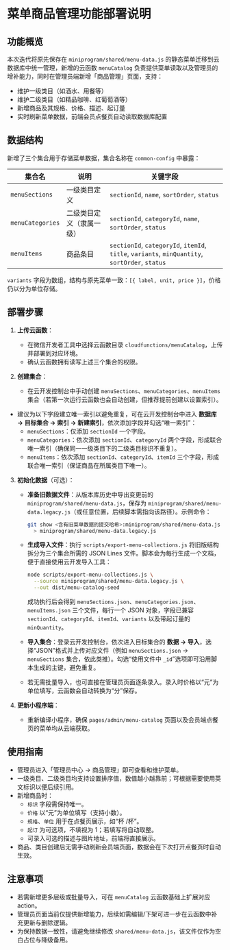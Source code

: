 # 菜单商品管理功能部署说明

## 功能概览

本次迭代将原先保存在 `miniprogram/shared/menu-data.js` 的静态菜单迁移到云数据库中统一管理，新增的云函数 `menuCatalog` 负责提供菜单读取以及管理员的增补能力，同时在管理员端新增「商品管理」页面，支持：

- 维护一级类目（如酒水、用餐等）
- 维护二级类目（如精品咖啡、红葡萄酒等）
- 新增商品及其规格、价格、描述、起订量
- 实时刷新菜单数据，前端会员点餐页自动读取数据库配置

## 数据结构

新增了三个集合用于存储菜单数据，集合名称在 `common-config` 中暴露：

| 集合名            | 说明                     | 关键字段 |
| ----------------- | ------------------------ | -------- |
| `menuSections`    | 一级类目定义             | `sectionId`, `name`, `sortOrder`, `status` |
| `menuCategories`  | 二级类目定义（隶属一级） | `sectionId`, `categoryId`, `name`, `sortOrder`, `status` |
| `menuItems`       | 商品条目                 | `sectionId`, `categoryId`, `itemId`, `title`, `variants`, `minQuantity`, `sortOrder`, `status` |

`variants` 字段为数组，结构与原先菜单一致：`[{ label, unit, price }]`，价格仍以分为单位存储。

## 部署步骤

1. **上传云函数**：
   - 在微信开发者工具中选择云函数目录 `cloudfunctions/menuCatalog`，上传并部署到对应环境。
   - 确认云函数拥有读写上述三个集合的权限。

2. **创建集合**：
   - 在云开发控制台中手动创建 `menuSections`、`menuCategories`、`menuItems` 集合（若第一次运行云函数也会自动创建，但推荐提前创建以设置索引）。
  - 建议为以下字段建立唯一索引以避免重复，可在云开发控制台中进入 **数据库 → 目标集合 → 索引 → 新建索引**，依次添加字段并勾选“唯一索引”：
    - `menuSections`：仅添加 `sectionId` 一个字段。
    - `menuCategories`：依次添加 `sectionId`、`categoryId` 两个字段，形成联合唯一索引（确保同一一级类目下的二级类目标识不重复）。
    - `menuItems`：依次添加 `sectionId`、`categoryId`、`itemId` 三个字段，形成联合唯一索引（保证商品在所属类目下唯一）。

3. **初始化数据**（可选）：
   - **准备旧数据文件**：从版本库历史中导出变更前的 `miniprogram/shared/menu-data.js`，保存为 `miniprogram/shared/menu-data.legacy.js`（或任意位置，后续脚本需指向该路径）。示例命令：

     ```bash
     git show <含有旧菜单数据的提交哈希>:miniprogram/shared/menu-data.js \
       > miniprogram/shared/menu-data.legacy.js
     ```

   - **生成导入文件**：执行 `scripts/export-menu-collections.js` 将旧版结构拆分为三个集合所需的 JSON Lines 文件。脚本会为每行生成一个文档，便于直接使用云开发导入工具：

     ```bash
     node scripts/export-menu-collections.js \
       --source miniprogram/shared/menu-data.legacy.js \
       --out dist/menu-catalog-seed
     ```

     成功执行后会得到 `menuSections.json`、`menuCategories.json`、`menuItems.json` 三个文件，每行一个 JSON 对象，字段已兼容 `sectionId`、`categoryId`、`itemId`、`variants` 以及带起订量的 `minQuantity`。

   - **导入集合**：登录云开发控制台，依次进入目标集合的 **数据 → 导入**，选择“JSON”格式并上传对应文件（例如 `menuSections.json` → `menuSections` 集合，依此类推）。勾选“使用文件中 `_id`”选项即可沿用脚本生成的主键，避免重复。

   - 若无需批量导入，也可直接在管理员页面逐条录入。录入时价格以“元”为单位填写，云函数会自动转换为“分”保存。

4. **更新小程序端**：
   - 重新编译小程序，确保 `pages/admin/menu-catalog` 页面以及会员端点餐页的菜单均从云端获取。

## 使用指南

- 管理员进入「管理员中心 → 商品管理」即可查看和维护菜单。
- 一级类目、二级类目均支持设置排序值，数值越小越靠前；可根据需要使用英文标识以便后续引用。
- 新增商品时：
  - `标识` 字段需保持唯一。
  - `价格` 以“元”为单位填写（支持小数）。
  - `规格`、`单位` 用于在点餐页展示，如“杯 /杯”。
  - `起订` 为可选项，不填视为 1；若填写将自动取整。
  - 可录入可选的描述与图片地址，前端将直接展示。
- 商品、类目创建后无需手动刷新会员端页面，数据会在下次打开点餐页时自动生效。

## 注意事项

- 若需新增更多层级或批量导入，可在 `menuCatalog` 云函数基础上扩展对应 action。
- 管理员页面当前仅提供新增能力，后续如需编辑/下架可进一步在云函数中补充更新与删除逻辑。
- 为保持数据一致性，请避免继续修改 `shared/menu-data.js`，该文件仅作为空白占位与降级备用。

